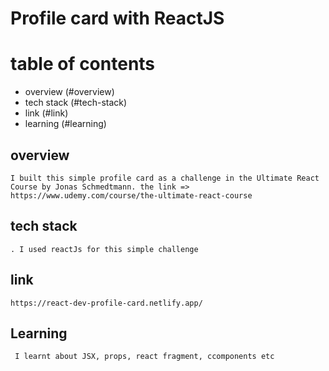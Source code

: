 # Profile card with ReactJS



# table of contents
  * overview (#overview)
  * tech stack (#tech-stack)
  * link (#link)
  * learning (#learning)


## overview

    I built this simple profile card as a challenge in the Ultimate React Course by Jonas Schmedtmann. the link => https://www.udemy.com/course/the-ultimate-react-course

## tech stack
    . I used reactJs for this simple challenge

## link
    https://react-dev-profile-card.netlify.app/

## Learning
     I learnt about JSX, props, react fragment, ccomponents etc
  
  
  

